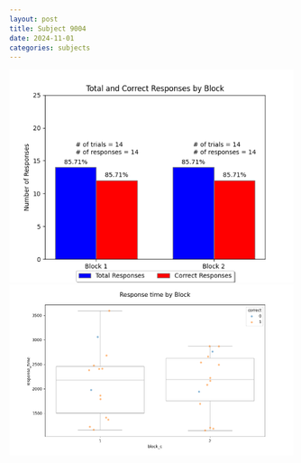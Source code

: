 ```yaml
---
layout: post
title: Subject 9004
date: 2024-11-01
categories: subjects
---
```


![](data/9004/run-4/9004_ATS_responses.png)
![](data/9004/run-4/9004_ATS_rt.png)

